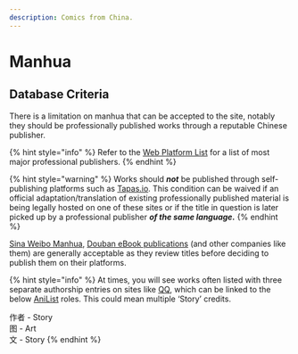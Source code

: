 ```yaml
---
description: Comics from China.
---
```


# Manhua

## Database Criteria

There is a limitation on manhua that can be accepted to the site, notably they should be professionally published works through a reputable Chinese publisher.

{% hint style="info" %}
Refer to the [Web Platform List](web-platform-list-not-exhaustive.md) for a list of most major professional publishers.
{% endhint %}

{% hint style="warning" %}
Works should _**not**_ be published through self-publishing platforms such as [Tapas.io](http://tapas.io). This condition can be waived if an official adaptation/translation of existing professionally published material is being legally hosted on one of these sites or if the title in question is later picked up by a professional publisher _**of the same language.**_
{% endhint %}

[Sina Weibo Manhua](http://manhua.weibo.com/), [Douban eBook publications](https://read.douban.com/) \(and other companies like them\) are generally acceptable as they review titles before deciding to publish them on their platforms.

{% hint style="info" %}
At times, you will see works often listed with three separate authorship entries on sites like [QQ](http://ac.qq.com/), which can be linked to the below [AniList](http://anilist.co) roles. This could mean multiple ‘Story’ credits.

作者 - Story  
图 - Art  
文 - Story
{% endhint %}

